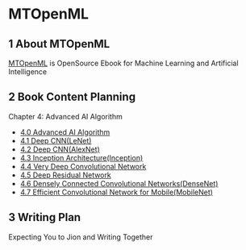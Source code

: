 # MTOpenML

## 1 About MTOpenML

[MTOpenML](https://github.com/MTMediaDev/MTOpenML) is OpenSource Ebook for  Machine Learning and Artificial Intelligence

## 2 Book Content Planning

Chapter 4: Advanced AI Algorithm

* [4.0 Advanced AI Algorithm](../../book-open-ai-cn/4-ai-high-level/40-ai-high-level.md)
* [4.1 Deep CNN(LeNet)](../../book-open-ai-cn/4-ai-high-level/41-ai-lenet.md)
* [4.2 Deep CNN(AlexNet)](../../book-open-ai-cn/4-ai-high-level/42-ai-alexnet.md)
* [4.3 Inception Architecture(Inception)](../../book-open-ai-cn/4-ai-high-level/43-ai-inception.md)
* [4.4 Very Deep Convolutional Network](../../book-open-ai-cn/4-ai-high-level/44-ai-vgg.md)
* [4.5 Deep Residual Network](../../book-open-ai-cn/4-ai-high-level/45-ai-resnet.md)
* [4.6 Densely Connected Convolutional Networks(DenseNet)](../../book-open-ai-cn/4-ai-high-level/46-ai-densenet.md)
* [4.7 Efficient Convolutional Network for Mobile(MobileNet)](../../book-open-ai-cn/4-ai-high-level/47-ai-mobilenet.md)

## 3 Writing Plan

Expecting You to Jion and Writing Together